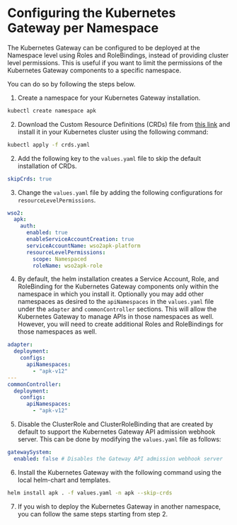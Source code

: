 # Configuring the Kubernetes Gateway per Namespace 

The Kubernetes Gateway can be configured to be deployed at the Namespace level using Roles and RoleBindings, instead of providing cluster level permissions. This is useful if you want to limit the permissions of the Kubernetes Gateway components to a specific namespace.

You can do so by following the steps below. 

1. Create a namespace for your Kubernetes Gateway installation.
```bash
kubectl create namespace apk
```

2. Download the Custom Resource Definitions (CRDs) file from [this link](../../assets/files/configure-permissions/crds.yaml) and install it in your Kubernetes cluster using the following command:
```bash
kubectl apply -f crds.yaml
```

2. Add the following key to the `values.yaml` file to skip the default installation of CRDs.
```yaml
skipCrds: true
```

3. Change the `values.yaml` file by adding the following configurations for `resourceLevelPermissions`.
```yaml
wso2:
  apk:
    auth:
      enabled: true
      enableServiceAccountCreation: true
      serviceAccountName: wso2apk-platform
      resourceLevelPermissions: 
        scope: Namespaced
        roleName: wso2apk-role
```

4. By default, the helm installation creates a Service Account, Role, and RoleBinding for the Kubernetes Gateway components only within the namespace in which you install it. Optionally you may add other namespaces as desired to the `apiNamespaces` in the `values.yaml` file under the `adapter` and `commonController` sections. This will allow the Kubernetes Gateway to manage APIs in those namespaces as well. However, you will need to create additional Roles and RoleBindings for those namespaces as well.
```yaml
adapter:
  deployment:
    configs: 
      apiNamespaces:
        - "apk-v12"
---          
commonController:
  deployment:
    configs:
      apiNamespaces:
        - "apk-v12"
```

5. Disable the ClusterRole and ClusterRoleBinding that are created by default to support the Kubernetes Gateway API admission webhook server. This can be done by modifying the `values.yaml` file as follows: 
```yaml
gatewaySystem:
  enabled: false # Disables the Gateway API admission webhook server 
```
6. Install the Kubernetes Gateway with the following command using the local helm-chart and templates.
```bash
helm install apk . -f values.yaml -n apk --skip-crds
```
7. If you wish to deploy the Kubernetes Gateway in another namespace, you can follow the same steps starting from step 2.